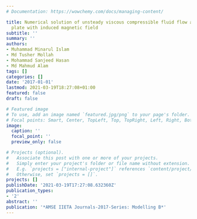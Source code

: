 ```yaml
---
# Documentation: https://wowchemy.com/docs/managing-content/

title: Numerical solution of unsteady viscous compressible fluid flow along a porous
  plate with induced magnetic field
subtitle: ''
summary: ''
authors:
- Muhammad Minarul Islam
- Md Tusher Mollah
- Mohammad Sanjeed Hasan
- Md Mahmud Alam
tags: []
categories: []
date: '2017-01-01'
lastmod: 2021-03-19T18:27:08+01:00
featured: false
draft: false

# Featured image
# To use, add an image named `featured.jpg/png` to your page's folder.
# Focal points: Smart, Center, TopLeft, Top, TopRight, Left, Right, BottomLeft, Bottom, BottomRight.
image:
  caption: ''
  focal_point: ''
  preview_only: false

# Projects (optional).
#   Associate this post with one or more of your projects.
#   Simply enter your project's folder or file name without extension.
#   E.g. `projects = ["internal-project"]` references `content/project/deep-learning/index.md`.
#   Otherwise, set `projects = []`.
projects: []
publishDate: '2021-03-19T17:27:08.632360Z'
publication_types:
- '2'
abstract: ''
publication: '*AMSE IIETA Journals-2017-Series: Modelling B*'
---
```

